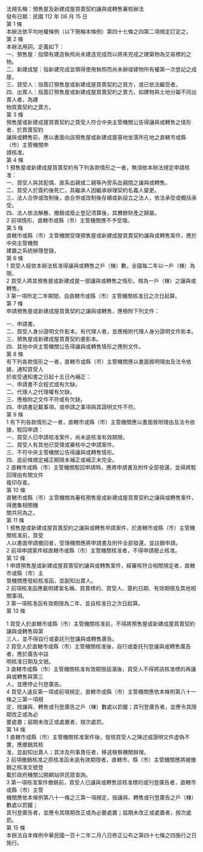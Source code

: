 法規名稱：預售屋及新建成屋買賣契約讓與或轉售審核辦法  
發布日期：民國 112 年 06 月 15 日  
第 1 條  
本辦法依平均地權條例（以下簡稱本條例）第四十七條之四第二項規定訂定之。  
第 2 條  
本辦法用詞，定義如下：  
一、預售屋：指領有建造執照尚未建造完成而以將來完成之建築物為交易標的之物。  
二、新建成屋：指新建完成並領得使用執照而尚未辦竣建物所有權第一次登記之成屋。  
三、買受人：指簽訂預售屋或新建成屋買賣契約之買方，或已依法繼受者。  
四、出賣人：指簽訂預售屋或新建成屋買賣契約之賣方。如建物與土地分屬不同出賣人者，為建  
物買賣契約之賣方。  
第 3 條  
預售屋或新建成屋買賣契約之買受人符合中央主管機關公告得讓與或轉售之情形者，於買賣契約  
讓與或轉售前，應以書面向該預售屋或新建成屋基地坐落所在地之直轄市或縣（市）主管機關申  
請核准。  
第 4 條  
1 預售屋或新建成屋買賣契約有下列各款情形之一者，無須依本辦法規定申請核准：  
一、買受人與其配偶、直系血親或二親等內旁系血親間之讓與或轉售。  
二、買受人於簽約後死亡，其繼承人因繼承辦理契約名義人變更。  
三、法人合併或改制後，由合併或改制後存續或新設立之法人，依法承受或概括承受。  
四、法人依法解散、撤銷或廢止登記清算後，其賸餘財產之歸屬。  
2 前項情形，直轄市或縣（市）主管機關應不予受理。  
第 5 條  
直轄市或縣（市）主管機關受理預售屋或新建成屋買賣契約讓與或轉售案件，應於中央主管機關  
建置之系統辦理登錄。  
第 6 條  
1 買受人經依本辦法核准得讓與或轉售之戶（棟）數，全國每二年以一戶（棟）為限。  
2 買受人將其預售屋或新建成屋一部讓與或轉售之情形，視為一戶（棟）之讓與或轉售。  
3 第一項所定二年期間，自直轄市或縣（市）主管機關核准日之次日起算。  
第 7 條  
申請預售屋或新建成屋買賣契約之讓與或轉售，應檢附下列文件：  


一、申請書。  
二、買受人身分證明文件影本。有代理人者，並應檢附代理人身分證明文件影本。  
三、預售屋或新建成屋買賣契約書影本。  
四、其他中央主管機關公告得讓與或轉售情形之應附文件。  
第 8 條  
有下列各款情形之一者，直轄市或縣（市）主管機關應以書面敘明理由及法令依據，通知買受人  
於收受通知書之日起十五日內補正：  
一、申請書不合程式或有欠缺。  
二、代理人之代理權有欠缺。  
三、應檢附之文件不符或有欠缺。  
四、申請書記載事項，或申請之事項與其證明文件不符。  
第 9 條  
1 有下列各款情形之一者，直轄市或縣（市）主管機關應以書面敘明理由及法令依據，駁回申請：  
一、買受人已申請核准案件，尚未逾核准有效期限。  
二、買受人有其他已受理或審核中之申請案件。  
三、不符中央主管機關公告得讓與或轉售情形。  
四、逾前條規定補正期限未補正或補正未完全。  
2 直轄市或縣（市）主管機關駁回申請時，應將申請書及附件全部發還，並得將駁回理由有關文件  
複印存查。  
第 10 條  
直轄市或縣（市）主管機關為審核預售屋或新建成屋買賣契約之讓與或轉售案件，得邀集相關機  
關共同為之。  
第 11 條  
1 預售屋或新建成屋買賣契約之讓與或轉售申請案件，於直轄市或縣（市）主管機關核准前，買受  
人以書面申請撤回者，受理機關應將申請書及附件全部發還，並註銷申請。  
2 前項申請案件經直轄市或縣（市）主管機關核准者，不得申請廢止核准。  
第 12 條  
1 申請預售屋或新建成屋買賣契約讓與或轉售案件，經審核符合相關規定者，直轄市或縣（市）主  
管機關應發給核准函，並副知出賣人。  
2 前項核准函應載明建案名稱、買賣標的、買受人、簽約日期、有效期限及其他相關事項。  
3 第一項核准函有效期限為二年，並自核准日之次日起算。  
第 13 條  


1 買受人於直轄市或縣（市）主管機關核准前，不得將預售屋或新建成屋買賣契約讓與或轉售與第  
三人，並不得自行或委託刊登讓與或轉售廣告。  
2 買受人於直轄市或縣（市）主管機關核准後，自行或委託刊登讓與或轉售廣告者，應於廣告中註  
明核准日期及文號。  
3 直轄市或縣（市）主管機關核准有效期限屆滿後，買受人不得將該核准標的再讓與或轉售與第三  
人，並應停止刊登廣告。  
4 買受人違反第一項或前項規定，直轄市或縣（市）主管機關應依本條例第八十一條之三第一項規  
定，按讓與、轉售或刊登廣告之戶（棟）數處以罰鍰；其刊登廣告者，並應令其限期改正或為必  
要處置；屆期未改正或處置者，按次處罰。  
第 14 條  
1 直轄市或縣（市）主管機關核准案件後，發現買受人之陳述或證明文件虛偽不實，應撤銷其核  
准，並副知出賣人；其涉及刑事責任者，移送檢察機關辦理。  
2 前項撤銷核准之原核准函未逾有效期限者，直轄市、縣（市）主管機關應將被撤銷之核准文號登  
載於政府機關公開網站供民眾查詢。  
3 第一項核准案件撤銷前，買受人已讓與或轉售該核准標的或刊登廣告者，直轄市或縣（市）主管  
機關應依本條例第八十一條之三第一項規定，按讓與、轉售或刊登廣告之戶（棟）數處以罰鍰；  
其刊登廣告者，並應令其限期改正或為必要處置；屆期未改正或處置者，按次處罰。  
第 15 條  
本辦法自本條例中華民國一百十二年二月八日修正公布之第四十七條之四施行之日施行。  


